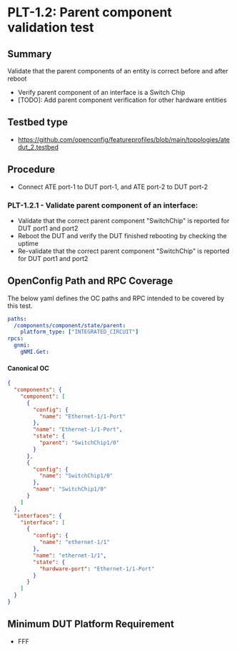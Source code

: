 # PLT-1.2: Parent component validation test

## Summary

Validate that the parent components of an entity is correct before and after reboot

- Verify parent component of an interface is a Switch Chip
- [TODO]: Add parent component verification for other hardware entities

## Testbed type

*   https://github.com/openconfig/featureprofiles/blob/main/topologies/atedut_2.testbed

## Procedure

* Connect ATE port-1 to DUT port-1, and ATE port-2 to DUT port-2

### PLT-1.2.1 - Validate parent component of an interface:

* Validate that the correct parent component "SwitchChip" is reported for DUT port1 and port2
* Reboot the DUT and verify the DUT finished rebooting by checking the uptime
* Re-validate that the correct parent component "SwitchChip" is reported for DUT port1 and port2

## OpenConfig Path and RPC Coverage

The below yaml defines the OC paths and RPC intended to be covered by this test.

```yaml
paths:
  /components/component/state/parent:
    platform_type: ["INTEGRATED_CIRCUIT"]
rpcs:
  gnmi:
    gNMI.Get:
```

#### Canonical OC
```json
{
  "components": {
    "component": [
      {
        "config": {
          "name": "Ethernet-1/1-Port"
        },
        "name": "Ethernet-1/1-Port",
        "state": {
          "parent": "SwitchChip1/0"
        }
      },
      {
        "config": {
          "name": "SwitchChip1/0"
        },
        "name": "SwitchChip1/0"
      }
    ]
  },
  "interfaces": {
    "interface": [
      {
        "config": {
          "name": "ethernet-1/1"
        },
        "name": "ethernet-1/1",
        "state": {
          "hardware-port": "Ethernet-1/1-Port"
        }
      }
    ]
  }
}
```

## Minimum DUT Platform Requirement

- FFF
